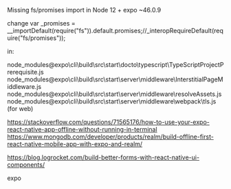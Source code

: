 Missing fs/promises import in Node 12 + expo ~46.0.9

change var _promises = __importDefault(require("fs")).default.promises;//_interopRequireDefault(require("fs/promises"));

in:

node_modules\@expo\cli\build\src\start\docto\typescript\TypeScriptProjectPrerequisite.js
node_modules\@expo\cli\build\src\start\server\middleware\InterstitialPageMiddleware.js
node_modules\@expo\cli\build\src\start\server\middleware\resolveAssets.js
node_modules\@expo\cli\build\src\start\server\middleware\webpack\tls.js (for web)

https://stackoverflow.com/questions/71565176/how-to-use-your-expo-react-native-app-offline-without-running-in-terminal
https://www.mongodb.com/developer/products/realm/build-offline-first-react-native-mobile-app-with-expo-and-realm/

https://blog.logrocket.com/build-better-forms-with-react-native-ui-components/

expo